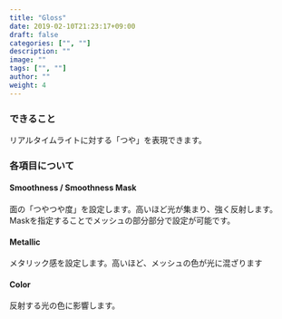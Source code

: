 ```yaml
---
title: "Gloss"
date: 2019-02-10T21:23:17+09:00
draft: false
categories: ["", ""]
description: ""
image: ""
tags: ["", ""]
author: ""
weight: 4
---
```


### できること
リアルタイムライトに対する「つや」を表現できます。
### 各項目について
#### Smoothness / Smoothness Mask
面の「つやつや度」を設定します。高いほど光が集まり、強く反射します。  
Maskを指定することでメッシュの部分部分で設定が可能です。  
#### Metallic
メタリック感を設定します。高いほど、メッシュの色が光に混ざります
#### Color
反射する光の色に影響します。